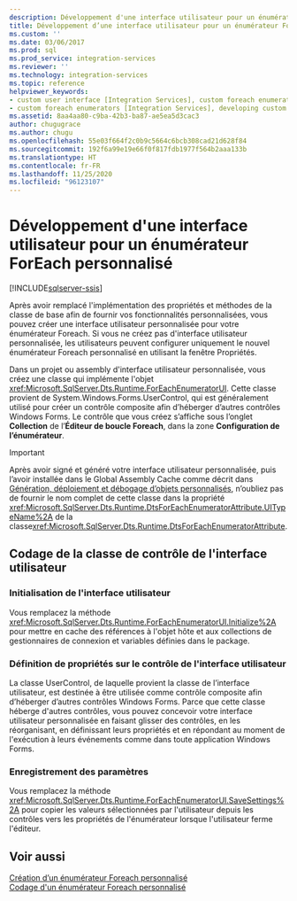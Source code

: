 ```yaml
---
description: Développement d'une interface utilisateur pour un énumérateur ForEach personnalisé
title: Développement d’une interface utilisateur pour un énumérateur ForEach personnalisé | Microsoft Docs
ms.custom: ''
ms.date: 03/06/2017
ms.prod: sql
ms.prod_service: integration-services
ms.reviewer: ''
ms.technology: integration-services
ms.topic: reference
helpviewer_keywords:
- custom user interface [Integration Services], custom foreach enumerators
- custom foreach enumerators [Integration Services], developing custom user interface
ms.assetid: 8aa4aa80-c9ba-42b3-ba87-ae5ea5d3cac3
author: chugugrace
ms.author: chugu
ms.openlocfilehash: 55e03f664f2c0b9c5664c6bcb308cad21d628f84
ms.sourcegitcommit: 192f6a99e19e66f0f817fdb1977f564b2aaa133b
ms.translationtype: HT
ms.contentlocale: fr-FR
ms.lasthandoff: 11/25/2020
ms.locfileid: "96123107"
---
```

# <a name="developing-a-user-interface-for-a-custom-foreach-enumerator"></a>Développement d'une interface utilisateur pour un énumérateur ForEach personnalisé

[!INCLUDE[sqlserver-ssis](../../../includes/applies-to-version/sqlserver-ssis.md)]


  Après avoir remplacé l'implémentation des propriétés et méthodes de la classe de base afin de fournir vos fonctionnalités personnalisées, vous pouvez créer une interface utilisateur personnalisée pour votre énumérateur Foreach. Si vous ne créez pas d'interface utilisateur personnalisée, les utilisateurs peuvent configurer uniquement le nouvel énumérateur Foreach personnalisé en utilisant la fenêtre Propriétés.  
  
 Dans un projet ou assembly d'interface utilisateur personnalisée, vous créez une classe qui implémente l'objet <xref:Microsoft.SqlServer.Dts.Runtime.ForEachEnumeratorUI>. Cette classe provient de System.Windows.Forms.UserControl, qui est généralement utilisé pour créer un contrôle composite afin d’héberger d’autres contrôles Windows Forms. Le contrôle que vous créez s’affiche sous l’onglet **Collection** de l’**Éditeur de boucle Foreach**, dans la zone **Configuration de l’énumérateur**.  
  
> [!IMPORTANT]  
>  Après avoir signé et généré votre interface utilisateur personnalisée, puis l’avoir installée dans le Global Assembly Cache comme décrit dans [Génération, déploiement et débogage d’objets personnalisés](../../../integration-services/extending-packages-custom-objects/building-deploying-and-debugging-custom-objects.md), n’oubliez pas de fournir le nom complet de cette classe dans la propriété <xref:Microsoft.SqlServer.Dts.Runtime.DtsForEachEnumeratorAttribute.UITypeName%2A> de la classe<xref:Microsoft.SqlServer.Dts.Runtime.DtsForEachEnumeratorAttribute>.  
  
## <a name="coding-the-user-interface-control-class"></a>Codage de la classe de contrôle de l'interface utilisateur  
  
### <a name="initializing-the-user-interface"></a>Initialisation de l'interface utilisateur  
 Vous remplacez la méthode <xref:Microsoft.SqlServer.Dts.Runtime.ForEachEnumeratorUI.Initialize%2A> pour mettre en cache des références à l'objet hôte et aux collections de gestionnaires de connexion et variables définies dans le package.  
  
### <a name="setting-properties-on-the-user-interface-control"></a>Définition de propriétés sur le contrôle de l'interface utilisateur  
 La classe UserControl, de laquelle provient la classe de l’interface utilisateur, est destinée à être utilisée comme contrôle composite afin d’héberger d’autres contrôles Windows Forms. Parce que cette classe héberge d'autres contrôles, vous pouvez concevoir votre interface utilisateur personnalisée en faisant glisser des contrôles, en les réorganisant, en définissant leurs propriétés et en répondant au moment de l'exécution à leurs événements comme dans toute application Windows Forms.  
  
### <a name="saving-settings"></a>Enregistrement des paramètres  
 Vous remplacez la méthode <xref:Microsoft.SqlServer.Dts.Runtime.ForEachEnumeratorUI.SaveSettings%2A> pour copier les valeurs sélectionnées par l'utilisateur depuis les contrôles vers les propriétés de l'énumérateur lorsque l'utilisateur ferme l'éditeur.  
  
## <a name="see-also"></a>Voir aussi  
 [Création d’un énumérateur Foreach personnalisé](../../../integration-services/extending-packages-custom-objects/foreach-enumerator/creating-a-custom-foreach-enumerator.md)   
 [Codage d'un énumérateur Foreach personnalisé](../../../integration-services/extending-packages-custom-objects/foreach-enumerator/coding-a-custom-foreach-enumerator.md)  
  
  
